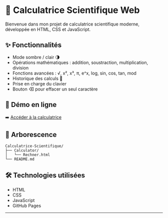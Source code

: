# 🧮 Calculatrice Scientifique Web

Bienvenue dans mon projet de calculatrice scientifique moderne, développée en HTML, CSS et JavaScript.

## ✨ Fonctionnalités

- Mode sombre / clair 🌗
- Opérations mathématiques : addition, soustraction, multiplication, division
- Fonctions avancées : √, x², x³, π, e^x, log, sin, cos, tan, mod
- Historique des calculs 🧾
- Prise en charge du clavier
- Bouton ⌫ pour effacer un seul caractère

## 🔗 Démo en ligne

➡️ [Accéder à la calculatrice](https://stellaraissa.github.io/Calculatrice-Scientifique/Calculator/Rechner.html)

## 📁 Arborescence

```
Calculatrice-Scientifique/
├── Calculator/
│   └── Rechner.html
└── README.md
```

## 🛠️ Technologies utilisées

- HTML
- CSS
- JavaScript
- GitHub Pages

---